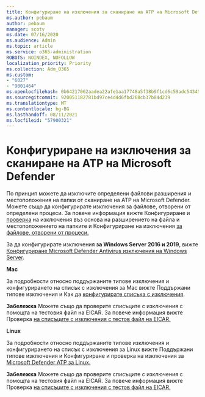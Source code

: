 ```yaml
---
title: Конфигуриране на изключения за сканиране на ATP на Microsoft Defender
ms.author: pebaum
author: pebaum
manager: scotv
ms.date: 07/16/2020
ms.audience: Admin
ms.topic: article
ms.service: o365-administration
ROBOTS: NOINDEX, NOFOLLOW
localization_priority: Priority
ms.collection: Adm_O365
ms.custom:
- "6027"
- "9001464"
ms.openlocfilehash: 0b64217062aadea22afe1aa17748a5f38b9f1cd6c59adc54345afe3c6f12bdc2
ms.sourcegitcommit: 920051182781bd97ce4d4d6fbd268cb37b84d239
ms.translationtype: MT
ms.contentlocale: bg-BG
ms.lasthandoff: 08/11/2021
ms.locfileid: "57900321"
---
```

# <a name="configuring-exclusions-for-microsoft-defender-atp-scan"></a>Конфигуриране на изключения за сканиране на ATP на Microsoft Defender

По принцип можете да изключите определени файлови разширения и местоположения на папки от сканиране на ATP на Microsoft Defender. Можете също да конфигурирате изключения за файлове, отворени от определени процеси. За повече информация вижте Конфигуриране и [проверка](https://docs.microsoft.com/windows/security/threat-protection/microsoft-defender-antivirus/configure-extension-file-exclusions-microsoft-defender-antivirus) на изключения въз основа на разширението на файла и местоположението на папките и Конфигуриране на изключения [за файлове, отворени от процеси.](https://docs.microsoft.com/windows/security/threat-protection/microsoft-defender-antivirus/configure-process-opened-file-exclusions-microsoft-defender-antivirus)

За да конфигурирате изключения **за Windows Server 2016 и 2019**, вижте [Конфигуриране Microsoft Defender Antivirus изключения на Windows Server](https://docs.microsoft.com/windows/security/threat-protection/microsoft-defender-antivirus/configure-server-exclusions-microsoft-defender-antivirus).

**Mac**

За подробности относно поддържаните типове изключения и конфигурирането на [](https://docs.microsoft.com/windows/security/threat-protection/microsoft-defender-atp/mac-exclusions#supported-exclusion-types) списък с изключения за Mac вижте Поддържани типове изключения и Как да [конфигурирате списъка с изключения](https://docs.microsoft.com/windows/security/threat-protection/microsoft-defender-atp/mac-exclusions#how-to-configure-the-list-of-exclusions).

**Забележка** Можете също да проверите списъците с изключения с помощта на тестовия файл на EICAR. За повече информация вижте Проверка [на списъците с изключения с тестов файл на EICAR.](https://docs.microsoft.com/windows/security/threat-protection/microsoft-defender-atp/mac-exclusions#validate-exclusions-lists-with-the-eicar-test-file) 

**Linux**

За подробности относно поддържаните типове изключения и конфигурирането на [](https://docs.microsoft.com/windows/security/threat-protection/microsoft-defender-atp/linux-exclusions#supported-exclusion-types) списък с изключения за Linux вижте Поддържани типове изключения и Конфигуриране и проверка на изключения за [Microsoft Defender ATP за Linux.](https://docs.microsoft.com/windows/security/threat-protection/microsoft-defender-atp/linux-exclusions)

**Забележка** Можете също да проверите списъците с изключения с помощта на тестовия файл на EICAR. За повече информация вижте Проверка [на списъците с изключения с тестов файл на EICAR.](https://docs.microsoft.com/windows/security/threat-protection/microsoft-defender-atp/linux-exclusions#validate-exclusions-lists-with-the-eicar-test-file) 